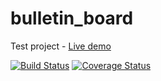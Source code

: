 # bulletin_board
Test project - [Live demo](https://bb-project.herokuapp.com/)

[![Build Status](https://travis-ci.org/askel4dd/bulletin_board.svg?branch=master)](https://travis-ci.org/askel4dd/bulletin_board)
[![Coverage Status](https://coveralls.io/repos/askel4dd/bulletin_board/badge.svg)](https://coveralls.io/r/askel4dd/bulletin_board)
